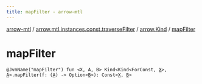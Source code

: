```yaml
---
title: mapFilter - arrow-mtl
---
```


[arrow-mtl](../../index.html) / [arrow.mtl.instances.const.traverseFilter](../index.html) / [arrow.Kind](index.html) / [mapFilter](./map-filter.html)

# mapFilter

`@JvmName("mapFilter") fun <X, A, B> Kind<Kind<ForConst, `[`X`](map-filter.html#X)`>, `[`A`](map-filter.html#A)`>.mapFilter(f: (`[`A`](map-filter.html#A)`) -> Option<`[`B`](map-filter.html#B)`>): Const<`[`X`](map-filter.html#X)`, `[`B`](map-filter.html#B)`>`